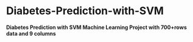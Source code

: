 # Diabetes-Prediction-with-SVM

**Diabetes Prediction with SVM Machine Learning Project with 700+rows data and 9 columns**
